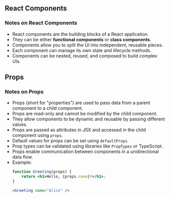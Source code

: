 ## React Components
### Notes on React Components

- React components are the building blocks of a React application.
- They can be either **functional components** or **class components**.
- Components allow you to split the UI into independent, reusable pieces.
- Each component can manage its own state and lifecycle methods.
- Components can be nested, reused, and composed to build complex UIs.


## Props
### Notes on Props

- Props (short for "properties") are used to pass data from a parent component to a child component.
- Props are read-only and cannot be modified by the child component.
- They allow components to be dynamic and reusable by passing different values.
- Props are passed as attributes in JSX and accessed in the child component using `props`.
- Default values for props can be set using `defaultProps`.
- Prop types can be validated using libraries like `PropTypes` or TypeScript.
- Props enable communication between components in a unidirectional data flow.
- Example:
    ```jsx
    function Greeting(props) {
        return <h1>Hello, {props.name}!</h1>;
    }

    <Greeting name="Alice" />
    ```